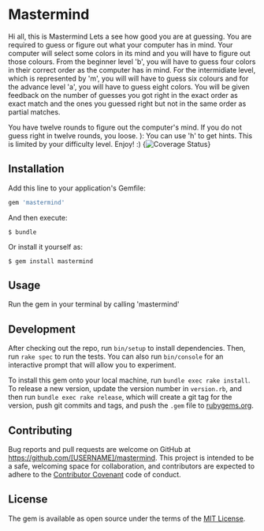 # Mastermind
Hi all, this is Mastermind
Lets a see how good you are at guessing. You are required to guess or figure out what your computer has in mind. Your computer will select some colors in its mind and you will have to figure out those colours. From the beginner level 'b', you will have to guess four colors in their correct order as the computer has in mind. For the intermidiate level, which is represented by 'm', you will will have to guess six colours and for the  advance level 'a', you will have to guess eight colors. You will be given feedback on the number of guesses you got right in the exact order as exact match and the ones you guessed right but not in the same order as partial matches.

You have twelve rounds to figure out the computer's mind. If you do not guess right in twelve rounds, you loose. ): You can use 'h' to get hints. This is limited by your difficulty level.
Enjoy! :)
{<img src="https://coveralls.io/repos/andela-aadepoju/Mastermind/badge.svg?branch=master&service=github" alt="Coverage Status" />}
## Installation

Add this line to your application's Gemfile:

```ruby
gem 'mastermind'
```

And then execute:

    $ bundle

Or install it yourself as:

    $ gem install mastermind

## Usage

Run the gem in your terminal by calling 'mastermind'

## Development

After checking out the repo, run `bin/setup` to install dependencies. Then, run `rake spec` to run the tests. You can also run `bin/console` for an interactive prompt that will allow you to experiment.

To install this gem onto your local machine, run `bundle exec rake install`. To release a new version, update the version number in `version.rb`, and then run `bundle exec rake release`, which will create a git tag for the version, push git commits and tags, and push the `.gem` file to [rubygems.org](https://rubygems.org).


## Contributing

Bug reports and pull requests are welcome on GitHub at https://github.com/[USERNAME]/mastermind. This project is intended to be a safe, welcoming space for collaboration, and contributors are expected to adhere to the [Contributor Covenant](contributor-covenant.org) code of conduct.


## License

The gem is available as open source under the terms of the [MIT License](http://opensource.org/licenses/MIT).

